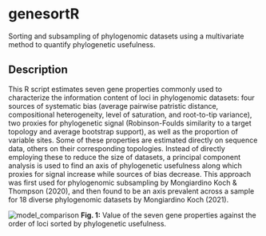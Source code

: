 # genesortR
Sorting and subsampling of phylogenomic datasets using a multivariate method to quantify phylogenetic usefulness.

## Description
This R script estimates seven gene properties commonly used to characterize the information content of loci in phylogenomic datasets: four sources of systematic bias (average pairwise patristic distance, compositional heterogeneity, level of saturation, and root-to-tip variance), two proxies for phylogenetic signal (Robinson-Foulds similarity to a target topology and average bootstrap support), as well as the proportion of variable sites. Some of these properties are estimated directly on sequence data, others on their corresponding topologies. Instead of directly employing these to reduce the size of datasets, a principal component analysis is used to find an axis of phylogenetic usefulness along which proxies for signal increase while sources of bias decrease. This approach was first used for phylogenomic subsampling by Mongiardino Koch & Thompson (2020), and then found to be an axis prevalent across a sample for 18 diverse phylogenomic datasets by Mongiardino Koch (2021).

![model_comparison](https://github.com/mongiardino/genesortR/tree/main/images/sorted_example.jpg)
**Fig. 1:** Value of the seven gene properties against the order of loci sorted by phylogenetic usefulness.
